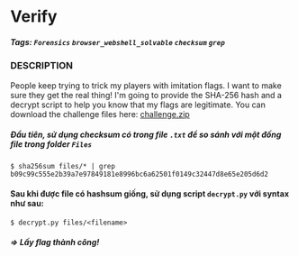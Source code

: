 # Verify
##### Tags: `Forensics` `browser_webshell_solvable` `checksum` `grep`
### DESCRIPTION
People keep trying to trick my players with imitation flags. I want to make sure they get the real thing! I'm going to provide the SHA-256 hash and a decrypt script to help you know that my flags are legitimate. You can download the challenge files here: [challenge.zip](https://artifacts.picoctf.net/c_rhea/23/challenge.zip)
##### Đầu tiên, sử dụng checksum có trong file `.txt` để so sánh với một đống file trong folder `Files`
```
$ sha256sum files/* | grep b09c99c555e2b39a7e97849181e8996bc6a62501f0149c32447d8e65e205d6d2
```
#### Sau khi được file có hashsum giống, sử dụng script `decrypt.py` với syntax như sau:
```
$ decrypt.py files/<filename>
```
##### => Lấy flag thành công!
